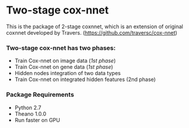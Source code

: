 #  Two-stage cox-nnet

This is the package of 2-stage coxnnet, which is an extension of original coxnnet developed by Travers. (https://github.com/traversc/cox-nnet)

### Two-stage cox-nnet has two phases:
* Train Cox-nnet on image data (*1st phase*)
* Train Cox-nnet on gene data (*1st phase*)
* Hidden nodes integration of two data types
* Train Cox-nnet on integrated hidden features (2nd phase)

### Package Requirements
* Python 2.7 
* Theano 1.0.0
* Run faster on GPU
